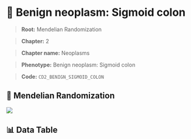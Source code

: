 # 🧪 Benign neoplasm: Sigmoid colon

> **Root:** Mendelian Randomization

> **Chapter:** 2  

> **Chapter name:** Neoplasms

> **Phenotype:** Benign neoplasm: Sigmoid colon  

> **Code:** `CD2_BENIGN_SIGMOID_COLON`

## 🧬 Mendelian Randomization  

<img src="/MR/Figures/Forward/CD2_BENIGN_SIGMOID_COLON.png"/>

## 📊 Data Table

<CsvTableMRF src="/MR_Data/Forward/CD2_BENIGN_SIGMOID_COLON.csv"/>
